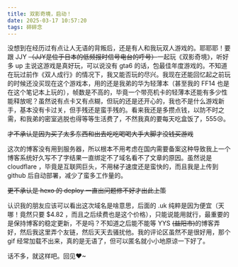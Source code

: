 ```yaml
---
title: 双影奇境，启动！
date: 2025-03-17 10:57:20
tags: 碎碎念
---
```


没想到在经历过有点让人无语的背叛后，还是有人和我玩双人游戏的。耶耶耶！要跟  JJY  ~~（JJY是位于日本的低频报时信号电台的呼号）~~一起玩《双影奇境》，听好多 up 主说这游戏是真好玩，可以说没有 gta6 的话，包最佳年度游戏的。不知道在玩过前作《双人成行》的情况下，我又能否玩的尽兴。我现在还能回忆起之前玩的时候还没买现在这个游戏本，用的还是我弟的华为轻薄本（甚至我的 FF14 也是在这个笔记本上玩的），帧数是不高的，毕竟一个带亮机卡的轻薄本还能有多少性能释放呢？虽然说有点卡又有点糊，但玩的还是还开心的，我也不是什么游戏新手，基本没有卡过关，但手残还是蛮手残的。看来我还是多攒点钱，以防不时之需，和我弟的密室逃脱也得等等生活费了，不然我真的要每天吃盒饭了，555😢。

~~才不承认是因为买了太多东西和出去吃吃喝喝大手大脚才没钱买游戏~~

这次的博客没有用到服务器，所以根本不用考虑在国内需要备案这种导致我上一个博客系统好久写不了字结果一直绑定不了域名看不了文章的原因。虽然说是 cloudflare ，毕竟是互联网巨头，不用梯子速度还是蛮快的，而且我是上传到 github 后自动部署，减少了蛮多工作量的。

~~更不承认是 hexo 的 deploy 一直出问题修不好才出此上策~~

认识我的朋友应该可以看出这次域名是啥意思，后面的 .uk 纯粹是因为便宜（天哪！竟然只要 $4.82 ，而且之后续费也是这个价格），只能说能用就行，最重要的是保持博客的稳定更新，不是吗？不知道之后能不能等  YYS  ~~(益阳市)~~的博客弄好，然后我这里弄个友链，然后天天去骚扰他。我的评论区虽然不是很好用，那个 gif 经常加载不出来，真的是无语了，但可以匿名就小小地原谅一下好了。

话不多，就这样吧。回见❤~
